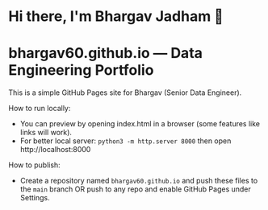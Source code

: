 # Hi there, I'm Bhargav Jadham 👋
# bhargav60.github.io — Data Engineering Portfolio

This is a simple GitHub Pages site for Bhargav (Senior Data Engineer).

How to run locally:
- You can preview by opening index.html in a browser (some features like links will work).
- For better local server: `python3 -m http.server 8000` then open http://localhost:8000

How to publish:
- Create a repository named `bhargav60.github.io` and push these files to the `main` branch OR push to any repo and enable GitHub Pages under Settings.
